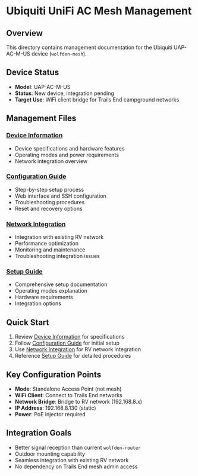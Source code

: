 # Ubiquiti UniFi AC Mesh Management

## Overview

This directory contains management documentation for the Ubiquiti UAP-AC-M-US device (`wolfden-mesh`).

## Device Status

- **Model**: UAP-AC-M-US
- **Status**: New device, integration pending
- **Target Use**: WiFi client bridge for Trails End campground networks

## Management Files

### [Device Information](device_info.md)

- Device specifications and hardware features
- Operating modes and power requirements
- Network integration overview

### [Configuration Guide](configuration_guide.md)

- Step-by-step setup process
- Web interface and SSH configuration
- Troubleshooting procedures
- Reset and recovery options

### [Network Integration](network_integration.md)

- Integration with existing RV network
- Performance optimization
- Monitoring and maintenance
- Troubleshooting integration issues

### [Setup Guide](ubiquiti_setup.md)

- Comprehensive setup documentation
- Operating modes explanation
- Hardware requirements
- Integration options

## Quick Start

1. Review [Device Information](device_info.md) for specifications
2. Follow [Configuration Guide](configuration_guide.md) for initial setup
3. Use [Network Integration](network_integration.md) for RV network integration
4. Reference [Setup Guide](ubiquiti_setup.md) for detailed procedures

## Key Configuration Points

- **Mode**: Standalone Access Point (not mesh)
- **WiFi Client**: Connect to Trails End networks
- **Network Bridge**: Bridge to RV network (192.168.8.x)
- **IP Address**: 192.168.8.130 (static)
- **Power**: PoE injector required

## Integration Goals

- Better signal reception than current `wolfden-router`
- Outdoor mounting capability
- Seamless integration with existing RV network
- No dependency on Trails End mesh admin access
